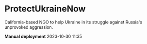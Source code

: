 # ProtectUkraineNow
California-based NGO to help Ukraine in its struggle against Russia's unprovoked aggression.

**Manual deployment**
2023-10-30 11:35
